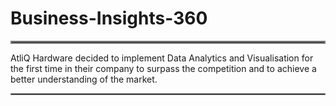 # Business-Insights-360
<hr style="border:2px solid gray">
AtliQ Hardware decided to implement Data Analytics and Visualisation for the first time in their company to surpass the competition and to achieve a better understanding of the market.
<hr style="border:1px solid gray">

